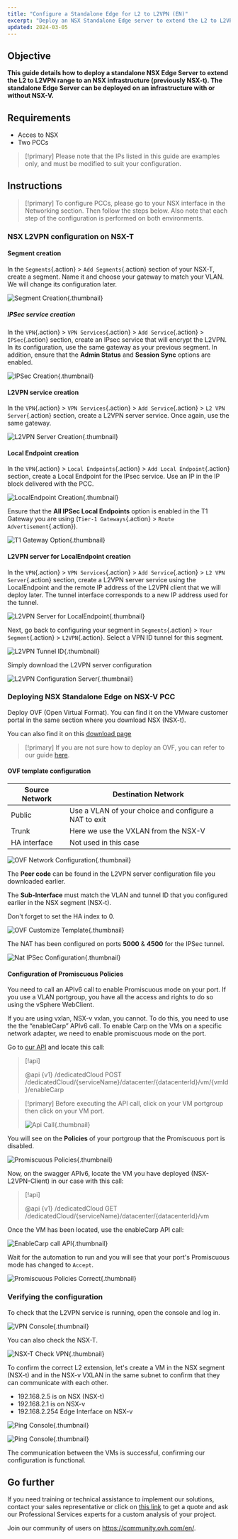 ```yaml
---
title: "Configure a Standalone Edge for L2 to L2VPN (EN)"
excerpt: "Deploy an NSX Standalone Edge server to extend the L2 to L2VPN range to an NSX infrastructure"
updated: 2024-03-05
---
```


## Objective

**This guide details how to deploy a standalone NSX Edge Server to extend the L2 to L2VPN range to an NSX infrastructure (previously NSX-t). The standalone Edge Server can be deployed on an infrastructure with or without NSX-V.**

## Requirements

- Acces to NSX
- Two PCCs

> [!primary]
> Please note that the IPs listed in this guide are examples only, and must be modified to suit your configuration.

## Instructions

> [!primary]
> To configure PCCs, please go to your NSX interface in the Networking section. Then follow the steps below. Also note that each step of the configuration is performed on both environments.

### NSX L2VPN configuration on NSX-T

#### Segment creation

In the `Segments`{.action} > `Add Segments`{.action} section of your NSX-T, create a segment. Name it and choose your gateway to match your VLAN. We will change its configuration later.

![Segment Creation](images/segment_creation.png){.thumbnail}

##### IPSec service creation

In the `VPN`{.action} > `VPN Services`{.action} > `Add Service`{.action} > `IPSec`{.action} section, create an IPsec service that will encrypt the L2VPN. In its configuration, use the same gateway as your previous segment. In addition, ensure that the **Admin Status** and **Session Sync** options are enabled.

![IPSec Creation](images/ipsec_service_creation.png){.thumbnail}

#### L2VPN service creation

In the `VPN`{.action} > `VPN Services`{.action} > `Add Service`{.action} > `L2 VPN Server`{.action} section, create a L2VPN server service. Once again, use the same gateway.

![L2VPN Server Creation](images/l2vpn_server_service_creation.png){.thumbnail}

#### Local Endpoint creation

In the `VPN`{.action} > `Local Endpoints`{.action} > `Add Local Endpoint`{.action} section, create a Local Endpoint for the IPsec service. Use an IP in the IP block delivered with the PCC.

![LocalEndpoint Creation](images/localendpoint_creation.png){.thumbnail}

Ensure that the **All IPSec Local Endpoints** option is enabled in the T1 Gateway you are using (`Tier-1 Gateways`{.action} > `Route Advertisement`{.action}).

![T1 Gateway Option](images/t1_gateway_options.png){.thumbnail}

#### L2VPN server for LocalEndpoint creation

In the `VPN`{.action} > `VPN Services`{.action} > `Add Service`{.action} > `L2 VPN Server`{.action} section, create a L2VPN server service using the LocalEndpoint and the remote IP address of the L2VPN client that we will deploy later. The tunnel interface corresponds to a new IP address used for the tunnel.

![L2VPN Server for LocalEndpoint](images/l2vpn_server_for_localendpoint.png){.thumbnail}

Next, go back to configuring your segment in `Segments`{.action} > `Your Segment`{.action} > `L2VPN`{.action}. Select a VPN ID tunnel for this segment.

![L2VPN Tunnel ID](images/l2vpn_configure_id.png){.thumbnail}

Simply download the L2VPN server configuration

![L2VPN Configuration Server](images/l2vpn_configuration_server.png){.thumbnail}

### Deploying NSX Standalone Edge on NSX-V PCC

Deploy OVF (Open Virtual Format). You can find it on the VMware customer portal in the same section where you download NSX (NSX-t).

You can also find it on this [download page](https://customerconnect.vmware.com/downloads/details?downloadGroup=NSXV_6414_EDGE&productId=417)

> [!primary]
> If you are not sure how to deploy an OVF, you can refer to our guide [here](/pages/hosted_private_cloud/hosted_private_cloud_powered_by_vmware/ovf_template).
>

#### OVF template configuration

| Source Network | Destination Network |
| ------ | ----- |
| Public | Use a VLAN of your choice and configure a NAT to exit |
| Trunk | Here we use the VXLAN from the NSX-V |
| HA interface | Not used in this case |

![OVF Network Configuration](images/ovf_configuration.png){.thumbnail}

The **Peer code** can be found in the L2VPN server configuration file you downloaded earlier.

The **Sub-Interface** must match the VLAN and tunnel ID that you configured earlier in the NSX segment (NSX-t).

Don't forget to set the HA index to 0.

![OVF Customize Template](images/ovh_customize_template.png){.thumbnail}

The NAT has been configured on ports **5000** & **4500** for the IPSec tunnel.

![Nat IPSec Configuration](images/nat_configuration.png){.thumbnail}

#### Configuration of Promiscuous Policies

You need to call an APIv6 call to enable Promiscuous mode on your port. If you use a VLAN portgroup, you have all the access and rights to do so using the vSphere WebClient.

If you are using vxlan, NSX-v vxlan, you cannot. To do this, you need to use the the “enableCarp” APIv6 call. To enable Carp on the VMs on a specific network adapter, we need to enable promiscuous mode on the port. 

Go to [our API](https://api.ovh.com/console/#/dedicatedCloud) and locate this call:

> [!api]
>
> @api {v1} /dedicatedCloud POST /dedicatedCloud/{serviceName}/datacenter/{datacenterId}/vm/{vmId}/enableCarp
>

> [!primary]
> Before executing the API call, click on your VM portgroup then click on your VM port.
>
> ![Api Call](images/api_call.png){.thumbnail}

You will see on the **Policies** of your portgroup that the Promiscuous port is disabled.

![Promiscuous Policies](images/promiscuos_policies.png){.thumbnail}

Now, on the swagger APIv6, locate the VM you have deployed (NSX-L2VPN-Client) in our case with this call:

> [!api]
>
> @api {v1} /dedicatedCloud  GET /dedicatedCloud/{serviceName}/datacenter/{datacenterId}/vm
>

Once the VM has been located, use the enableCarp API call:

![EnableCarp call API](images/enableCarp_call_api.png){.thumbnail}

Wait for the automation to run and you will see that your port's Promiscuous mode has changed to `Accept`.

![Promiscuous Policies Correct](images/promiscuos_policies_correct.png){.thumbnail}

### Verifying the configuration

To check that the L2VPN service is running, open the console and log in.

![VPN Console](images/console_vpn.png){.thumbnail}

You can also check the NSX-T.

![NSX-T Check VPN](images/nsx_t_check_vpn.png){.thumbnail}

To confirm the correct L2 extension, let's create a VM in the NSX segment (NSX-t) and in the NSX-v VXLAN in the same subnet to confirm that they can communicate with each other.

- 192.168.2.5 is on NSX (NSX-t)
- 192.168.2.1 is on NSX-v
- 192.168.2.254 Edge Interface on NSX-v

![Ping Console](images/ping_console_1.png){.thumbnail}

![Ping Console](images/ping_console_2.png){.thumbnail}

The communication between the VMs is successful, confirming our configuration is functional.

## Go further

If you need training or technical assistance to implement our solutions, contact your sales representative or click on [this link](https://www.ovhcloud.com/de/professional-services/) to get a quote and ask our Professional Services experts for a custom analysis of your project.

Join our community of users on <https://community.ovh.com/en/>.